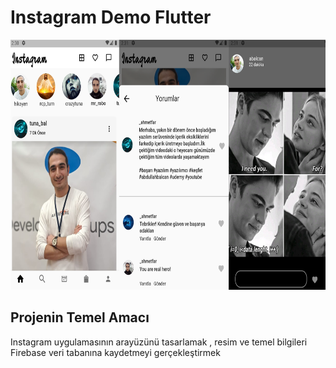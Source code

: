 # Instagram Demo Flutter

<img src="mian.png" height="400">

## Projenin Temel Amacı

Instagram uygulamasının arayüzünü tasarlamak , resim ve temel bilgileri Firebase veri tabanına kaydetmeyi gerçekleştirmek
